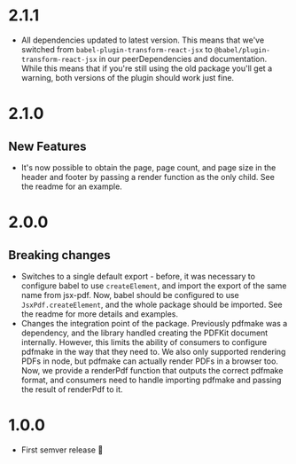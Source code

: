 # 2.1.1

- All dependencies updated to latest version. This means that we've switched from `babel-plugin-transform-react-jsx` to `@babel/plugin-transform-react-jsx` in our peerDependencies and documentation. While this means that if you're still using the old package you'll get a warning, both versions of the plugin should work just fine.

# 2.1.0

## New Features

- It's now possible to obtain the page, page count, and page size in the header and footer by passing a render function as the only child. See the readme for an example.

# 2.0.0

## Breaking changes

- Switches to a single default export - before, it was necessary to configure babel to use `createElement`, and import the export of the same name from jsx-pdf. Now, babel should be configured to use `JsxPdf.createElement`, and the whole package should be imported. See the readme for more details and examples.
- Changes the integration point of the package. Previously pdfmake was a dependency, and the library handled creating the PDFKit document internally. However, this limits the ability of consumers to configure pdfmake in the way that they need to. We also only supported rendering PDFs in node, but pdfmake can actually render PDFs in a browser too. Now, we provide a renderPdf function that outputs the correct pdfmake format, and consumers need to handle importing pdfmake and passing the result of renderPdf to it.

# 1.0.0

- First semver release 🎉
